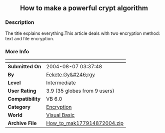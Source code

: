 ﻿<div align="center">

## How to make a powerful crypt algorithm


</div>

### Description

The title explains everything.This article deals with two encryption method: text and file encryption.
 
### More Info
 


<span>             |<span>
---                |---
**Submitted On**   |2004-08-07 03:37:48
**By**             |[Fekete Gy&\#246;rgy](https://github.com/Planet-Source-Code/PSCIndex/blob/master/ByAuthor/fekete-gy-246-rgy.md)
**Level**          |Intermediate
**User Rating**    |3.9 (35 globes from 9 users)
**Compatibility**  |VB 6\.0
**Category**       |[Encryption](https://github.com/Planet-Source-Code/PSCIndex/blob/master/ByCategory/encryption__1-48.md)
**World**          |[Visual Basic](https://github.com/Planet-Source-Code/PSCIndex/blob/master/ByWorld/visual-basic.md)
**Archive File**   |[How\_to\_mak177914872004\.zip](https://github.com/Planet-Source-Code/fekete-gy-246-rgy-how-to-make-a-powerful-crypt-algorithm__1-55422/archive/master.zip)








